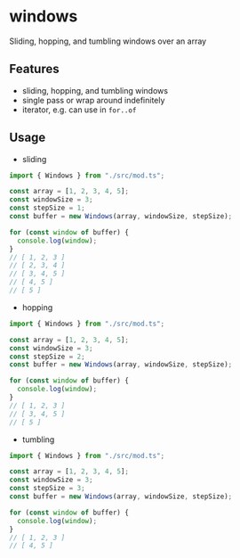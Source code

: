 # windows

Sliding, hopping, and tumbling windows over an array



## Features

- sliding, hopping, and tumbling windows
- single pass or wrap around indefinitely
- iterator, e.g. can use in `for..of`



## Usage

- sliding

```ts
import { Windows } from "./src/mod.ts";

const array = [1, 2, 3, 4, 5];
const windowSize = 3;
const stepSize = 1;
const buffer = new Windows(array, windowSize, stepSize);

for (const window of buffer) {
  console.log(window);
}
// [ 1, 2, 3 ]
// [ 2, 3, 4 ]
// [ 3, 4, 5 ]
// [ 4, 5 ]
// [ 5 ]
```

- hopping

```ts
import { Windows } from "./src/mod.ts";

const array = [1, 2, 3, 4, 5];
const windowSize = 3;
const stepSize = 2;
const buffer = new Windows(array, windowSize, stepSize);

for (const window of buffer) {
  console.log(window);
}
// [ 1, 2, 3 ]
// [ 3, 4, 5 ]
// [ 5 ]
```

- tumbling

```ts
import { Windows } from "./src/mod.ts";

const array = [1, 2, 3, 4, 5];
const windowSize = 3;
const stepSize = 3;
const buffer = new Windows(array, windowSize, stepSize);

for (const window of buffer) {
  console.log(window);
}
// [ 1, 2, 3 ]
// [ 4, 5 ]
```

